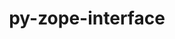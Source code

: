 ---
title: "py-zope-interface"
layout: cache
categories: [package, develop]
meta: {"compilers": ["none"], "num_specs": 103, "num_specs_by_stack": {"data-vis-sdk": 16, "e4s": 33, "e4s-neoverse-v2": 34, "e4s-oneapi": 20, "root": 103}, "oss": ["ubuntu20.04", "ubuntu22.04"], "platforms": ["linux"], "stacks": ["data-vis-sdk", "e4s", "e4s-neoverse-v2", "e4s-oneapi", "root"], "targets": ["neoverse_v2", "x86_64_v3"], "versions": ["7.0.3", "7.2"]}
spec_details: [{"compiler": "none", "hash": "24gasc6tsisoz436eoxt6x64zdazsqkq", "os": "ubuntu20.04", "platform": "linux", "size": "-", "stacks": ["data-vis-sdk", "root"], "target": "x86_64_v3", "variants": ["build_system=python_pip"], "versions": ["7.2"]}, {"compiler": "none", "hash": "2iarjjhvqe5einrhf2luavqtflycf6lt", "os": "ubuntu22.04", "platform": "linux", "size": "-", "stacks": ["e4s", "root"], "target": "x86_64_v3", "variants": ["build_system=python_pip"], "versions": ["7.2"]}, {"compiler": "none", "hash": "2ikuaecydr332tzimq5434pfjtoct2z2", "os": "ubuntu22.04", "platform": "linux", "size": "-", "stacks": ["e4s-oneapi", "root"], "target": "x86_64_v3", "variants": ["build_system=python_pip"], "versions": ["7.0.3"]}, {"compiler": "none", "hash": "3sqepwvgtccffoqggan6qjn3jo4cf3ds", "os": "ubuntu22.04", "platform": "linux", "size": "-", "stacks": ["e4s-oneapi", "root"], "target": "x86_64_v3", "variants": ["build_system=python_pip"], "versions": ["7.0.3"]}, {"compiler": "none", "hash": "3z7pv6qgqwpfk5mh5pjteogubxiill7g", "os": "ubuntu22.04", "platform": "linux", "size": "-", "stacks": ["e4s", "root"], "target": "x86_64_v3", "variants": ["build_system=python_pip"], "versions": ["7.0.3"]}, {"compiler": "none", "hash": "42wjjuqtvfzcwxr5lbohc364mplnjaqp", "os": "ubuntu22.04", "platform": "linux", "size": "-", "stacks": ["e4s-neoverse-v2", "root"], "target": "neoverse_v2", "variants": ["build_system=python_pip"], "versions": ["7.0.3"]}, {"compiler": "none", "hash": "46d7merid4ied44drjj7uohrv6ni6i67", "os": "ubuntu22.04", "platform": "linux", "size": "-", "stacks": ["e4s-neoverse-v2", "root"], "target": "neoverse_v2", "variants": ["build_system=python_pip"], "versions": ["7.0.3"]}, {"compiler": "none", "hash": "4pjyzrmhfb5pjvah2z5mfbmuetxqrgxs", "os": "ubuntu22.04", "platform": "linux", "size": "-", "stacks": ["e4s", "root"], "target": "x86_64_v3", "variants": ["build_system=python_pip"], "versions": ["7.2"]}, {"compiler": "none", "hash": "54syvi5zucruow6oq6maleekdfo5v6jm", "os": "ubuntu20.04", "platform": "linux", "size": "-", "stacks": ["data-vis-sdk", "root"], "target": "x86_64_v3", "variants": ["build_system=python_pip"], "versions": ["7.2"]}, {"compiler": "none", "hash": "5gbbq4mx3k76i7vqwo33xlca2pq2foyb", "os": "ubuntu22.04", "platform": "linux", "size": "-", "stacks": ["e4s-neoverse-v2", "root"], "target": "neoverse_v2", "variants": ["build_system=python_pip"], "versions": ["7.2"]}, {"compiler": "none", "hash": "5i2btksjarn4rqtkzmdeu5mq3hehu6nr", "os": "ubuntu22.04", "platform": "linux", "size": "-", "stacks": ["e4s-neoverse-v2", "root"], "target": "neoverse_v2", "variants": ["build_system=python_pip"], "versions": ["7.0.3"]}, {"compiler": "none", "hash": "5x5rtepzswagippx5mz6n6xxghgyadjl", "os": "ubuntu20.04", "platform": "linux", "size": "-", "stacks": ["data-vis-sdk", "root"], "target": "x86_64_v3", "variants": ["build_system=python_pip"], "versions": ["7.2"]}, {"compiler": "none", "hash": "5zq47ahqrfsq44mwfrdx3w2ttivwilyx", "os": "ubuntu22.04", "platform": "linux", "size": "-", "stacks": ["e4s", "root"], "target": "x86_64_v3", "variants": ["build_system=python_pip"], "versions": ["7.2"]}, {"compiler": "none", "hash": "6f347o63g7ruokp4kmqgw222lmuw46gy", "os": "ubuntu22.04", "platform": "linux", "size": "-", "stacks": ["e4s-neoverse-v2", "root"], "target": "neoverse_v2", "variants": ["build_system=python_pip"], "versions": ["7.2"]}, {"compiler": "none", "hash": "6gkymjjpu7b54kznbvslavqsikceplg3", "os": "ubuntu22.04", "platform": "linux", "size": "-", "stacks": ["e4s-oneapi", "root"], "target": "x86_64_v3", "variants": ["build_system=python_pip"], "versions": ["7.0.3"]}, {"compiler": "none", "hash": "6qh6wog5bk3c4duuijmlnrzeraniyg5f", "os": "ubuntu20.04", "platform": "linux", "size": "-", "stacks": ["data-vis-sdk", "root"], "target": "x86_64_v3", "variants": ["build_system=python_pip"], "versions": ["7.2"]}, {"compiler": "none", "hash": "6vebttk27sugwpzs26dd2zdjxstvjbem", "os": "ubuntu22.04", "platform": "linux", "size": "-", "stacks": ["e4s-oneapi", "root"], "target": "x86_64_v3", "variants": ["build_system=python_pip"], "versions": ["7.0.3"]}, {"compiler": "none", "hash": "6wrtpphvs2ag6c6sbowiqvotrg57w37v", "os": "ubuntu22.04", "platform": "linux", "size": "-", "stacks": ["e4s", "root"], "target": "x86_64_v3", "variants": ["build_system=python_pip"], "versions": ["7.0.3"]}, {"compiler": "none", "hash": "6z7s5ydlk7rfpzkxbws4j7om5kgjeakq", "os": "ubuntu22.04", "platform": "linux", "size": "-", "stacks": ["e4s-neoverse-v2", "root"], "target": "neoverse_v2", "variants": ["build_system=python_pip"], "versions": ["7.2"]}, {"compiler": "none", "hash": "734chxpxwj2scnohih6hmntvjir2pzrl", "os": "ubuntu22.04", "platform": "linux", "size": "-", "stacks": ["e4s-neoverse-v2", "root"], "target": "neoverse_v2", "variants": ["build_system=python_pip"], "versions": ["7.2"]}, {"compiler": "none", "hash": "7jd4kijyhmjbrfmxrekd2nol7y5azhpc", "os": "ubuntu22.04", "platform": "linux", "size": "-", "stacks": ["e4s-oneapi", "root"], "target": "x86_64_v3", "variants": ["build_system=python_pip"], "versions": ["7.0.3"]}, {"compiler": "none", "hash": "7o2fvzmz2accxeahgbxpvkj7llelamlq", "os": "ubuntu22.04", "platform": "linux", "size": "-", "stacks": ["e4s-neoverse-v2", "root"], "target": "neoverse_v2", "variants": ["build_system=python_pip"], "versions": ["7.2"]}, {"compiler": "none", "hash": "7s2onw6mub2udewgysf366vpwfmorymr", "os": "ubuntu22.04", "platform": "linux", "size": "-", "stacks": ["e4s", "root"], "target": "x86_64_v3", "variants": ["build_system=python_pip"], "versions": ["7.0.3"]}, {"compiler": "none", "hash": "acfrtrndak7bzgx3f6vqqjqkaawo5hzq", "os": "ubuntu20.04", "platform": "linux", "size": "-", "stacks": ["data-vis-sdk", "root"], "target": "x86_64_v3", "variants": ["build_system=python_pip"], "versions": ["7.2"]}, {"compiler": "none", "hash": "ai2q7nwgcx7g5de42rwzrh7md3yjbdwj", "os": "ubuntu20.04", "platform": "linux", "size": "-", "stacks": ["data-vis-sdk", "root"], "target": "x86_64_v3", "variants": ["build_system=python_pip"], "versions": ["7.2"]}, {"compiler": "none", "hash": "ancus3sq6ivsdfw7ji6ogkzlj5d6nmjm", "os": "ubuntu20.04", "platform": "linux", "size": "-", "stacks": ["data-vis-sdk", "root"], "target": "x86_64_v3", "variants": ["build_system=python_pip"], "versions": ["7.2"]}, {"compiler": "none", "hash": "anvbewdl2k5bdlcspeyqt2kyhm2hpa3j", "os": "ubuntu22.04", "platform": "linux", "size": "-", "stacks": ["e4s", "root"], "target": "x86_64_v3", "variants": ["build_system=python_pip"], "versions": ["7.0.3"]}, {"compiler": "none", "hash": "aog42ltglgjgzc54442vzca3htejxqpo", "os": "ubuntu22.04", "platform": "linux", "size": "-", "stacks": ["e4s", "root"], "target": "x86_64_v3", "variants": ["build_system=python_pip"], "versions": ["7.2"]}, {"compiler": "none", "hash": "b4gxmk4jkjfkd7vziezhuyffwcqs7fqo", "os": "ubuntu22.04", "platform": "linux", "size": "-", "stacks": ["e4s", "root"], "target": "x86_64_v3", "variants": ["build_system=python_pip"], "versions": ["7.0.3"]}, {"compiler": "none", "hash": "bv553sayhvnhulvk2n4huvljktzk6mfb", "os": "ubuntu20.04", "platform": "linux", "size": "-", "stacks": ["data-vis-sdk", "root"], "target": "x86_64_v3", "variants": ["build_system=python_pip"], "versions": ["7.2"]}, {"compiler": "none", "hash": "c42fuhgur36qvcprjhue526qles4xkq5", "os": "ubuntu22.04", "platform": "linux", "size": "-", "stacks": ["e4s-neoverse-v2", "root"], "target": "neoverse_v2", "variants": ["build_system=python_pip"], "versions": ["7.2"]}, {"compiler": "none", "hash": "crycgxobzdfldxdaz2msvpusayp7vzkn", "os": "ubuntu22.04", "platform": "linux", "size": "-", "stacks": ["e4s-oneapi", "root"], "target": "x86_64_v3", "variants": ["build_system=python_pip"], "versions": ["7.0.3"]}, {"compiler": "none", "hash": "csryvev3cq5yilkfuakmciaowozbo5cb", "os": "ubuntu22.04", "platform": "linux", "size": "-", "stacks": ["e4s-oneapi", "root"], "target": "x86_64_v3", "variants": ["build_system=python_pip"], "versions": ["7.0.3"]}, {"compiler": "none", "hash": "djpac767xi3xppraph5psaxpdnyr4lqg", "os": "ubuntu22.04", "platform": "linux", "size": "-", "stacks": ["e4s-neoverse-v2", "root"], "target": "neoverse_v2", "variants": ["build_system=python_pip"], "versions": ["7.0.3"]}, {"compiler": "none", "hash": "dmzrljghgjqdmv2el764zdxovlwz2hio", "os": "ubuntu22.04", "platform": "linux", "size": "-", "stacks": ["e4s", "root"], "target": "x86_64_v3", "variants": ["build_system=python_pip"], "versions": ["7.2"]}, {"compiler": "none", "hash": "ehu3fyv4bow5jzi6ki4eyfiwbqqdtwdd", "os": "ubuntu22.04", "platform": "linux", "size": "-", "stacks": ["e4s-neoverse-v2", "root"], "target": "neoverse_v2", "variants": ["build_system=python_pip"], "versions": ["7.2"]}, {"compiler": "none", "hash": "faj3yndbscwq7ohr4al3lkfcmnzuuqru", "os": "ubuntu22.04", "platform": "linux", "size": "-", "stacks": ["e4s", "root"], "target": "x86_64_v3", "variants": ["build_system=python_pip"], "versions": ["7.0.3"]}, {"compiler": "none", "hash": "fyw6kd7gy5tp2fjzvjt32nrva65jigmv", "os": "ubuntu22.04", "platform": "linux", "size": "-", "stacks": ["e4s-neoverse-v2", "root"], "target": "neoverse_v2", "variants": ["build_system=python_pip"], "versions": ["7.2"]}, {"compiler": "none", "hash": "glurg4d4wfv2synsmdst4glq7sv262z7", "os": "ubuntu22.04", "platform": "linux", "size": "-", "stacks": ["e4s-neoverse-v2", "root"], "target": "neoverse_v2", "variants": ["build_system=python_pip"], "versions": ["7.0.3"]}, {"compiler": "none", "hash": "goy634wxputmhwmv7vrw5irgworwbyxu", "os": "ubuntu22.04", "platform": "linux", "size": "-", "stacks": ["e4s-neoverse-v2", "root"], "target": "neoverse_v2", "variants": ["build_system=python_pip"], "versions": ["7.0.3"]}, {"compiler": "none", "hash": "gq7fbxjv2aa2gcfrq3zxpz725w5ja6z3", "os": "ubuntu22.04", "platform": "linux", "size": "-", "stacks": ["e4s-neoverse-v2", "root"], "target": "neoverse_v2", "variants": ["build_system=python_pip"], "versions": ["7.0.3"]}, {"compiler": "none", "hash": "gytl6fmrefwvzr2ocbm5uvgd6a7hzt5o", "os": "ubuntu22.04", "platform": "linux", "size": "-", "stacks": ["e4s-oneapi", "root"], "target": "x86_64_v3", "variants": ["build_system=python_pip"], "versions": ["7.0.3"]}, {"compiler": "none", "hash": "h5hmqrhrwzo5dozl46bkmmzoamsdzbym", "os": "ubuntu22.04", "platform": "linux", "size": "-", "stacks": ["e4s-oneapi", "root"], "target": "x86_64_v3", "variants": ["build_system=python_pip"], "versions": ["7.0.3"]}, {"compiler": "none", "hash": "hkia3n5or6rhqovjyvekqryrx76utaxj", "os": "ubuntu22.04", "platform": "linux", "size": "-", "stacks": ["e4s", "root"], "target": "x86_64_v3", "variants": ["build_system=python_pip"], "versions": ["7.2"]}, {"compiler": "none", "hash": "hynfydpujmlykqn4w642wcxygverkit6", "os": "ubuntu22.04", "platform": "linux", "size": "-", "stacks": ["e4s-neoverse-v2", "root"], "target": "neoverse_v2", "variants": ["build_system=python_pip"], "versions": ["7.0.3"]}, {"compiler": "none", "hash": "ipncntbwfk3vqqr5ocd5swbi6mj3hbo3", "os": "ubuntu22.04", "platform": "linux", "size": "-", "stacks": ["e4s-neoverse-v2", "root"], "target": "neoverse_v2", "variants": ["build_system=python_pip"], "versions": ["7.2"]}, {"compiler": "none", "hash": "isnmcrta33i5ujmclhpmu3jwvo656us6", "os": "ubuntu22.04", "platform": "linux", "size": "-", "stacks": ["e4s", "root"], "target": "x86_64_v3", "variants": ["build_system=python_pip"], "versions": ["7.0.3"]}, {"compiler": "none", "hash": "j4vovh7anvmkev4qdbrh7ndlv7ozktmc", "os": "ubuntu22.04", "platform": "linux", "size": "-", "stacks": ["e4s-neoverse-v2", "root"], "target": "neoverse_v2", "variants": ["build_system=python_pip"], "versions": ["7.0.3"]}, {"compiler": "none", "hash": "j6qbod6tgdhb36njopds62p2yawdmuoi", "os": "ubuntu22.04", "platform": "linux", "size": "-", "stacks": ["e4s-oneapi", "root"], "target": "x86_64_v3", "variants": ["build_system=python_pip"], "versions": ["7.0.3"]}, {"compiler": "none", "hash": "jkdkvzlpvvtrckei47hn6b5cbeud6llx", "os": "ubuntu22.04", "platform": "linux", "size": "-", "stacks": ["e4s-neoverse-v2", "root"], "target": "neoverse_v2", "variants": ["build_system=python_pip"], "versions": ["7.0.3"]}, {"compiler": "none", "hash": "jwq6drc643mcfxzbam5j76amxmgwj6kn", "os": "ubuntu22.04", "platform": "linux", "size": "-", "stacks": ["e4s-neoverse-v2", "root"], "target": "neoverse_v2", "variants": ["build_system=python_pip"], "versions": ["7.0.3"]}, {"compiler": "none", "hash": "knfjhriye7j4ce4ysc4cfop33onytb3p", "os": "ubuntu22.04", "platform": "linux", "size": "-", "stacks": ["e4s", "root"], "target": "x86_64_v3", "variants": ["build_system=python_pip"], "versions": ["7.0.3"]}, {"compiler": "none", "hash": "kwifz2poykmuzxkm2p3usgx3xn6fwrhb", "os": "ubuntu22.04", "platform": "linux", "size": "-", "stacks": ["e4s-oneapi", "root"], "target": "x86_64_v3", "variants": ["build_system=python_pip"], "versions": ["7.0.3"]}, {"compiler": "none", "hash": "lh3usz2eyoaqpmlgp4hoqs5xypn2izui", "os": "ubuntu22.04", "platform": "linux", "size": "-", "stacks": ["e4s", "root"], "target": "x86_64_v3", "variants": ["build_system=python_pip"], "versions": ["7.0.3"]}, {"compiler": "none", "hash": "llse2typ6z6kksyjx43ugsc7kzlrkdyf", "os": "ubuntu22.04", "platform": "linux", "size": "-", "stacks": ["e4s-oneapi", "root"], "target": "x86_64_v3", "variants": ["build_system=python_pip"], "versions": ["7.0.3"]}, {"compiler": "none", "hash": "lnlrvrtiqpgdmtjdzucv2uefgzhqoxcc", "os": "ubuntu20.04", "platform": "linux", "size": "-", "stacks": ["data-vis-sdk", "root"], "target": "x86_64_v3", "variants": ["build_system=python_pip"], "versions": ["7.2"]}, {"compiler": "none", "hash": "luwlslteigyzmka6g6hxwwmxzhaj2sr6", "os": "ubuntu22.04", "platform": "linux", "size": "-", "stacks": ["e4s-neoverse-v2", "root"], "target": "neoverse_v2", "variants": ["build_system=python_pip"], "versions": ["7.0.3"]}, {"compiler": "none", "hash": "lzxi2np3cpnfh6fhxptlovhwsr5ad3s6", "os": "ubuntu22.04", "platform": "linux", "size": "-", "stacks": ["e4s", "root"], "target": "x86_64_v3", "variants": ["build_system=python_pip"], "versions": ["7.2"]}, {"compiler": "none", "hash": "m2qtltcwajgvzvof2ecwdv4ejudrdvp3", "os": "ubuntu22.04", "platform": "linux", "size": "-", "stacks": ["e4s-neoverse-v2", "root"], "target": "neoverse_v2", "variants": ["build_system=python_pip"], "versions": ["7.2"]}, {"compiler": "none", "hash": "mhy63dzpiiagboqansfulhamejbfvdkm", "os": "ubuntu20.04", "platform": "linux", "size": "-", "stacks": ["data-vis-sdk", "root"], "target": "x86_64_v3", "variants": ["build_system=python_pip"], "versions": ["7.2"]}, {"compiler": "none", "hash": "mr2dmlv27hdjxauc5kh62k76cj3rangd", "os": "ubuntu20.04", "platform": "linux", "size": "-", "stacks": ["data-vis-sdk", "root"], "target": "x86_64_v3", "variants": ["build_system=python_pip"], "versions": ["7.2"]}, {"compiler": "none", "hash": "mrfkl4iras6yc4grvzxyduj74oeljzov", "os": "ubuntu22.04", "platform": "linux", "size": "-", "stacks": ["e4s", "root"], "target": "x86_64_v3", "variants": ["build_system=python_pip"], "versions": ["7.0.3"]}, {"compiler": "none", "hash": "ndhuqdsj5arl63kjgmvjivvh4j5xog6r", "os": "ubuntu22.04", "platform": "linux", "size": "-", "stacks": ["e4s-oneapi", "root"], "target": "x86_64_v3", "variants": ["build_system=python_pip"], "versions": ["7.0.3"]}, {"compiler": "none", "hash": "netiqend6h5qrynwxkq77hpkcijarz64", "os": "ubuntu22.04", "platform": "linux", "size": "-", "stacks": ["e4s", "root"], "target": "x86_64_v3", "variants": ["build_system=python_pip"], "versions": ["7.0.3"]}, {"compiler": "none", "hash": "nm3v4fw4f5tjd7es4pn2ctp6l6wikp7p", "os": "ubuntu22.04", "platform": "linux", "size": "-", "stacks": ["e4s-oneapi", "root"], "target": "x86_64_v3", "variants": ["build_system=python_pip"], "versions": ["7.0.3"]}, {"compiler": "none", "hash": "o7ejyvfdg4aactpu6hj5hzw5wy5kraho", "os": "ubuntu22.04", "platform": "linux", "size": "-", "stacks": ["e4s", "root"], "target": "x86_64_v3", "variants": ["build_system=python_pip"], "versions": ["7.0.3"]}, {"compiler": "none", "hash": "oe2eytx46o2jbafjy3kqll6kqcuu73yr", "os": "ubuntu22.04", "platform": "linux", "size": "-", "stacks": ["e4s-neoverse-v2", "root"], "target": "neoverse_v2", "variants": ["build_system=python_pip"], "versions": ["7.2"]}, {"compiler": "none", "hash": "oevck7hcvuyrvtuynphf2btnmfmzz2u6", "os": "ubuntu22.04", "platform": "linux", "size": "-", "stacks": ["e4s-oneapi", "root"], "target": "x86_64_v3", "variants": ["build_system=python_pip"], "versions": ["7.0.3"]}, {"compiler": "none", "hash": "ofnj3ri5upinzogw255c34mv7a25ucx7", "os": "ubuntu20.04", "platform": "linux", "size": "-", "stacks": ["data-vis-sdk", "root"], "target": "x86_64_v3", "variants": ["build_system=python_pip"], "versions": ["7.2"]}, {"compiler": "none", "hash": "okzmzxu76mcpyktsuimnsfc4dcayeqqd", "os": "ubuntu22.04", "platform": "linux", "size": "-", "stacks": ["e4s-neoverse-v2", "root"], "target": "neoverse_v2", "variants": ["build_system=python_pip"], "versions": ["7.2"]}, {"compiler": "none", "hash": "oo77yzjxpizozz54k6vipyql7lw7dr3u", "os": "ubuntu22.04", "platform": "linux", "size": "-", "stacks": ["e4s-oneapi", "root"], "target": "x86_64_v3", "variants": ["build_system=python_pip"], "versions": ["7.0.3"]}, {"compiler": "none", "hash": "ovksgld3npbbcwlfa2lbcc6xw7w2zyey", "os": "ubuntu20.04", "platform": "linux", "size": "-", "stacks": ["data-vis-sdk", "root"], "target": "x86_64_v3", "variants": ["build_system=python_pip"], "versions": ["7.2"]}, {"compiler": "none", "hash": "ozuvnv75dm7kiufxmpqvkj4bvd7nakzp", "os": "ubuntu22.04", "platform": "linux", "size": "-", "stacks": ["e4s", "root"], "target": "x86_64_v3", "variants": ["build_system=python_pip"], "versions": ["7.2"]}, {"compiler": "none", "hash": "p22mqkdfyqwswacynxyi74l35sye7ca7", "os": "ubuntu22.04", "platform": "linux", "size": "-", "stacks": ["e4s-neoverse-v2", "root"], "target": "neoverse_v2", "variants": ["build_system=python_pip"], "versions": ["7.0.3"]}, {"compiler": "none", "hash": "pg5vfpuaptl7nqs5vhupe3a67w25yli3", "os": "ubuntu20.04", "platform": "linux", "size": "-", "stacks": ["data-vis-sdk", "root"], "target": "x86_64_v3", "variants": ["build_system=python_pip"], "versions": ["7.2"]}, {"compiler": "none", "hash": "pl5kqlsfw6z52eldho4st6klcplbwa5o", "os": "ubuntu20.04", "platform": "linux", "size": "-", "stacks": ["data-vis-sdk", "root"], "target": "x86_64_v3", "variants": ["build_system=python_pip"], "versions": ["7.2"]}, {"compiler": "none", "hash": "plsavvtfvnuhgwklxeclbxhrvmhsco4f", "os": "ubuntu22.04", "platform": "linux", "size": "-", "stacks": ["e4s-neoverse-v2", "root"], "target": "neoverse_v2", "variants": ["build_system=python_pip"], "versions": ["7.2"]}, {"compiler": "none", "hash": "pwgpqideqnhn5vkx5klsiqexu3in3arh", "os": "ubuntu22.04", "platform": "linux", "size": "-", "stacks": ["e4s", "root"], "target": "x86_64_v3", "variants": ["build_system=python_pip"], "versions": ["7.0.3"]}, {"compiler": "none", "hash": "q4vzbxsigprkdzrykwc5ho425bst3323", "os": "ubuntu22.04", "platform": "linux", "size": "-", "stacks": ["e4s-oneapi", "root"], "target": "x86_64_v3", "variants": ["build_system=python_pip"], "versions": ["7.0.3"]}, {"compiler": "none", "hash": "qdah7uatltfcpgxvvmlrm544xe23n6e5", "os": "ubuntu22.04", "platform": "linux", "size": "-", "stacks": ["e4s", "root"], "target": "x86_64_v3", "variants": ["build_system=python_pip"], "versions": ["7.2"]}, {"compiler": "none", "hash": "qkozmphhvmt5ztx4pbkqhvhbugf4syu2", "os": "ubuntu22.04", "platform": "linux", "size": "-", "stacks": ["e4s", "root"], "target": "x86_64_v3", "variants": ["build_system=python_pip"], "versions": ["7.2"]}, {"compiler": "none", "hash": "rdwcb54jfirv2dcohunpxshcziiyopbd", "os": "ubuntu22.04", "platform": "linux", "size": "-", "stacks": ["e4s", "root"], "target": "x86_64_v3", "variants": ["build_system=python_pip"], "versions": ["7.0.3"]}, {"compiler": "none", "hash": "rt5taihvgu77nq2cgkaj45efy5zrxzcs", "os": "ubuntu22.04", "platform": "linux", "size": "-", "stacks": ["e4s-neoverse-v2", "root"], "target": "neoverse_v2", "variants": ["build_system=python_pip"], "versions": ["7.2"]}, {"compiler": "none", "hash": "sglwvmokgv7p75q3qsndad6qgrzcravw", "os": "ubuntu22.04", "platform": "linux", "size": "-", "stacks": ["e4s-neoverse-v2", "root"], "target": "neoverse_v2", "variants": ["build_system=python_pip"], "versions": ["7.0.3"]}, {"compiler": "none", "hash": "tpfiw5o6b33ur6d5pkciuaweyujgi5tp", "os": "ubuntu22.04", "platform": "linux", "size": "-", "stacks": ["e4s-neoverse-v2", "root"], "target": "neoverse_v2", "variants": ["build_system=python_pip"], "versions": ["7.2"]}, {"compiler": "none", "hash": "tr5fcccwkdantzr2uftwkbcg3lhucrs2", "os": "ubuntu22.04", "platform": "linux", "size": "-", "stacks": ["e4s-oneapi", "root"], "target": "x86_64_v3", "variants": ["build_system=python_pip"], "versions": ["7.0.3"]}, {"compiler": "none", "hash": "u4tslj4yftvsaftokym7wi35nlsepbyd", "os": "ubuntu22.04", "platform": "linux", "size": "-", "stacks": ["e4s", "root"], "target": "x86_64_v3", "variants": ["build_system=python_pip"], "versions": ["7.0.3"]}, {"compiler": "none", "hash": "uoolpgfrss3whzhuvd57ugmwqzh7za6c", "os": "ubuntu20.04", "platform": "linux", "size": "-", "stacks": ["data-vis-sdk", "root"], "target": "x86_64_v3", "variants": ["build_system=python_pip"], "versions": ["7.2"]}, {"compiler": "none", "hash": "uowm2qc2sfihy3ujiot4grpo2xakvghs", "os": "ubuntu22.04", "platform": "linux", "size": "-", "stacks": ["e4s-neoverse-v2", "root"], "target": "neoverse_v2", "variants": ["build_system=python_pip"], "versions": ["7.0.3"]}, {"compiler": "none", "hash": "uwhul7yvaysx5jixdi576hi7wb4qdxxu", "os": "ubuntu22.04", "platform": "linux", "size": "-", "stacks": ["e4s-neoverse-v2", "root"], "target": "neoverse_v2", "variants": ["build_system=python_pip"], "versions": ["7.0.3"]}, {"compiler": "none", "hash": "uylhpccwad7hvmnpr3glof4urwqj5jkp", "os": "ubuntu22.04", "platform": "linux", "size": "-", "stacks": ["e4s-oneapi", "root"], "target": "x86_64_v3", "variants": ["build_system=python_pip"], "versions": ["7.0.3"]}, {"compiler": "none", "hash": "vaprna2mgvuhkx5swnj7q6p74chaf6ut", "os": "ubuntu22.04", "platform": "linux", "size": "-", "stacks": ["e4s", "root"], "target": "x86_64_v3", "variants": ["build_system=python_pip"], "versions": ["7.2"]}, {"compiler": "none", "hash": "vcivirvn3emsuxikdf7gjhcz2ie23dxc", "os": "ubuntu22.04", "platform": "linux", "size": "-", "stacks": ["e4s", "root"], "target": "x86_64_v3", "variants": ["build_system=python_pip"], "versions": ["7.2"]}, {"compiler": "none", "hash": "vnudhovcwziutjmadzeytybbfiuxaz7y", "os": "ubuntu22.04", "platform": "linux", "size": "-", "stacks": ["e4s", "root"], "target": "x86_64_v3", "variants": ["build_system=python_pip"], "versions": ["7.0.3"]}, {"compiler": "none", "hash": "vxwzo36tkh7akn35bxs737g4c6dhmbfn", "os": "ubuntu22.04", "platform": "linux", "size": "-", "stacks": ["e4s", "root"], "target": "x86_64_v3", "variants": ["build_system=python_pip"], "versions": ["7.2"]}, {"compiler": "none", "hash": "xlbzyf52so55o75hilo2r4odnlvvgacq", "os": "ubuntu22.04", "platform": "linux", "size": "-", "stacks": ["e4s", "root"], "target": "x86_64_v3", "variants": ["build_system=python_pip"], "versions": ["7.0.3"]}, {"compiler": "none", "hash": "xtzu5alvuaebgltix5br4g73a4lc4ai2", "os": "ubuntu22.04", "platform": "linux", "size": "-", "stacks": ["e4s-neoverse-v2", "root"], "target": "neoverse_v2", "variants": ["build_system=python_pip"], "versions": ["7.2"]}, {"compiler": "none", "hash": "xv64byu6hcbe7b54bm2geyojmtkswu7f", "os": "ubuntu22.04", "platform": "linux", "size": "-", "stacks": ["e4s", "root"], "target": "x86_64_v3", "variants": ["build_system=python_pip"], "versions": ["7.2"]}, {"compiler": "none", "hash": "xz27g3lgfrpxzin3j3opbscrwcvtdpco", "os": "ubuntu22.04", "platform": "linux", "size": "-", "stacks": ["e4s", "root"], "target": "x86_64_v3", "variants": ["build_system=python_pip"], "versions": ["7.2"]}, {"compiler": "none", "hash": "z2e44pzun5jabd7fkdqvozr37hpdmrv7", "os": "ubuntu22.04", "platform": "linux", "size": "-", "stacks": ["e4s-neoverse-v2", "root"], "target": "neoverse_v2", "variants": ["build_system=python_pip"], "versions": ["7.0.3"]}, {"compiler": "none", "hash": "zlozhiwf2y3222mgl3uukcsv2fbqgbvl", "os": "ubuntu22.04", "platform": "linux", "size": "-", "stacks": ["e4s", "root"], "target": "x86_64_v3", "variants": ["build_system=python_pip"], "versions": ["7.2"]}, {"compiler": "none", "hash": "zm6zfwaybcf2co7ats6wi3622awpnrwd", "os": "ubuntu22.04", "platform": "linux", "size": "-", "stacks": ["e4s-oneapi", "root"], "target": "x86_64_v3", "variants": ["build_system=python_pip"], "versions": ["7.0.3"]}, {"compiler": "none", "hash": "ztcn646mwfpkgf3pdsbsj2rc6hqrzoud", "os": "ubuntu22.04", "platform": "linux", "size": "-", "stacks": ["e4s-neoverse-v2", "root"], "target": "neoverse_v2", "variants": ["build_system=python_pip"], "versions": ["7.0.3"]}]
---